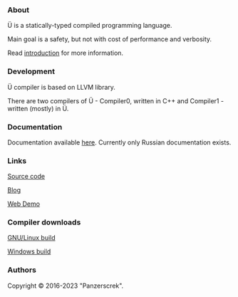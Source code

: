 ### About

Ü is a statically-typed compiled programming language.

Main goal is a safety, but not with cost of performance and verbosity.

Read [introduction](/introduction.md) for more information.


### Development

Ü compiler is based on LLVM library.

There are two compilers of Ü - Compiler0, written in C++ and Compiler1 - written (mostly) in Ü.


### Documentation

Documentation available [here](https://u-00dc-sprache.readthedocs.io/ru/latest/contents.html).
Currently only Russian documentation exists.


### Links

[Source code](https://github.com/Panzerschrek/U-00DC-Sprache)

[Blog](/blog.md)

[Web Demo](/web_demo.md)


### Compiler downloads

[GNU/Linux build](https://panzerschrek.github.io/U-00DC-Sprache-site/compiler_gnu_linux.zip)

[Windows build](https://panzerschrek.github.io/U-00DC-Sprache-site/compiler_windows.zip)


### Authors

Copyright © 2016-2023 "Panzerscrek".
